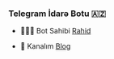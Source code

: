 ### Telegram İdarə Botu 🇦🇿

- 👨🏻‍💻 Bot Sahibi [Rahid](https://t.me/Rahid_7)

- 🔮 Kanalım [Blog](https://t.me/Rahid_44)
